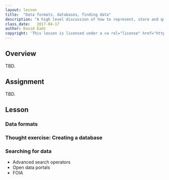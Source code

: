 ```yaml
---
layout: lesson
title:  "Data formats, databases, finding data"
description: "A high level discussion of how to represent, store and query data. Some practical advice for finding useful data."
class_date:   2017-04-17
author: David Eads
copyright: 'This lesson is licensed under a <a rel="license" href="http://creativecommons.org/licenses/by-sa/4.0/">Creative Commons Attribution-ShareAlike 4.0 International License</a>.'
---
```


## Overview

TBD.

## Assignment

TBD.

## Lesson

### Data formats

### Thought exercise: Creating a database

### Searching for data

* Advanced search operators
* Open data portals
* FOIA
